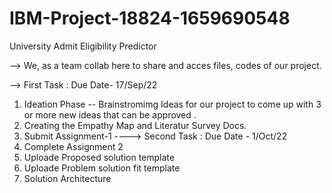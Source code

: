 # IBM-Project-18824-1659690548
University Admit Eligibility Predictor

--> We, as a team collab here to share and acces files, codes of our project.

--> First Task : Due Date- 17/Sep/22
 1. Ideation Phase -- Brainstromimg Ideas for our project to come up with  3 or more new ideas that can be approved .
 2. Creating the Empathy Map and Literatur Survey Docs.
 3. Submit Assignment-1 
----> Second Task : Due Date - 1/Oct/22
1. Complete Assignment 2
2. Uploade Proposed solution template
3. Uploade Problem solution fit template
4. Solution Architecture
